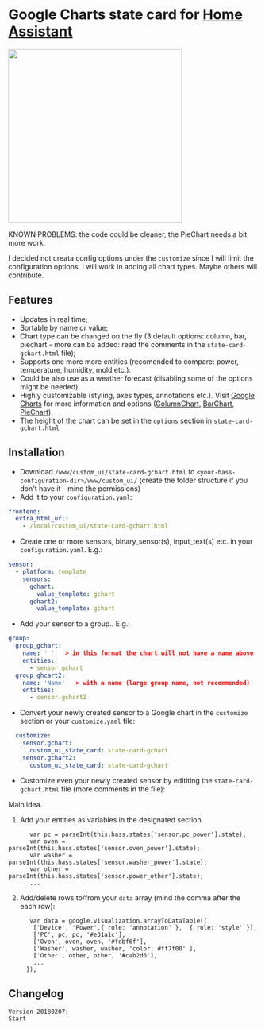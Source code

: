 # Google Charts state card for [Home Assistant](https://home-assistant.io)

<img src="https://i.imgur.com/XSTSlds.gif" height="350">

KNOWN PROBLEMS: the code could be cleaner, the PieChart needs a bit more work. 

I decided not creata config options under the `customize` since I will limit the configuration options.
I will work in adding all chart types. Maybe others will contribute.
## Features
* Updates in real time;
* Sortable by name or value;
* Chart type can be changed on the fly (3 default options: column, bar, piechart - more can ba added: read the comments in the `state-card-gchart.html` file);
* Supports one more more entities (recomended to compare: power, temperature, humidity, mold etc.).
* Could be also use as a weather forecast (disabling some of the options might be needed).
* Highly customizable (styling, axes types, annotations etc.). Visit [Google Charts](https://developers.google.com/chart/interactive/docs/gallery) for more information and options ([ColumnChart](https://developers.google.com/chart/interactive/docs/gallery/columnchart), [BarChart](https://developers.google.com/chart/interactive/docs/gallery/barchart), [PieChart](https://developers.google.com/chart/interactive/docs/gallery/piechart)).
* The height of the chart can be set in the `options` section in `state-card-gchart.html`

## Installation
* Download `/www/custom_ui/state-card-gchart.html` to `<your-hass-configuration-dir>/www/custom_ui/` (create the folder structure if you don't have it - mind the permissions)
* Add it to your `configuration.yaml`:
```yaml
frontend:
  extra_html_url:
    - /local/custom_ui/state-card-gchart.html
```
* Create one or more sensors, binary_sensor(s), input_text(s) etc. in your `configuration.yaml`. E.g.:
```yaml
sensor:
  - platform: template
    sensors:
      gchart:
        value_template: gchart
      gchart2:
        value_template: gchart
```
* Add your sensor to a group.. E.g.:
```yaml
group:
  group_gchart:
    name: ' '   > in this format the chart will not have a name above
    entities:
      - sensor.gchart
  group_ghcart2:
    name: 'Name'   > with a name (large group name, not recommended)
    entities:
      - sensor.gchart2
```
* Convert your newly created sensor to a Google chart in the `customize` section or your `customize.yaml` file:

```yaml
  customize:
    sensor.gchart:
      custom_ui_state_card: state-card-gchart
    sensor.gchart2:
      custom_ui_state_card: state-card-gchart

 ```
 * Customize even your newly created sensor by edititing the `state-card-gchart.html` file (more comments in the file):

Main idea.
1. Add your entities as variables in the designated section.
```
      var pc = parseInt(this.hass.states['sensor.pc_power'].state);
      var oven = parseInt(this.hass.states['sensor.oven_power'].state);
      var washer = parseInt(this.hass.states['sensor.washer_power'].state);
      var other = parseInt(this.hass.states['sensor.power_other'].state);
      ...
 ```
 2. Add/delete rows to/from your `data` array (mind the comma after the each row):
 ```
       var data = google.visualization.arrayToDataTable([
        ['Device', 'Power',{ role: 'annotation' },  { role: 'style' }],
        ['PC', pc, pc, '#e31a1c'],
        ['Oven', oven, oven, '#fdbf6f'],
        ['Washer', washer, washer, 'color: #ff7f00' ],
        ['Other', other, other, '#cab2d6'],
        ...
      ]);
 ```

## Changelog
```
Version 20180207:
Start
```
